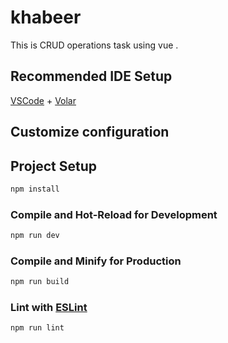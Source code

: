 # khabeer

This is CRUD operations task using vue .

## Recommended IDE Setup

[VSCode](https://code.visualstudio.com/) + [Volar](https://marketplace.visualstudio.com/items?itemName=Vue.volar) 


## Customize configuration

## Project Setup

```sh
npm install
```

### Compile and Hot-Reload for Development

```sh
npm run dev
```

### Compile and Minify for Production

```sh
npm run build
```

### Lint with [ESLint](https://eslint.org/)

```sh
npm run lint
```
